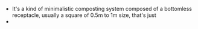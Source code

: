 - It's a kind of minimalistic composting system composed of a bottomless receptacle, usually a square of 0.5m to 1m size, that's just
-